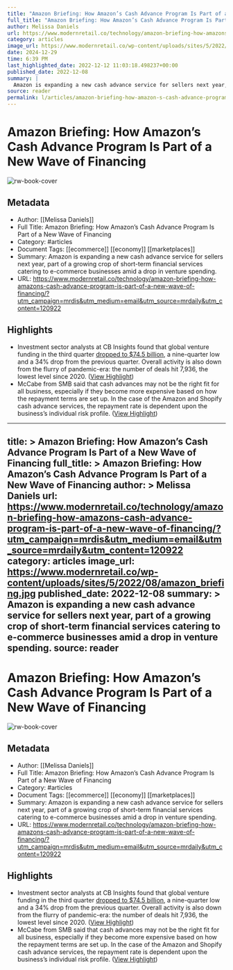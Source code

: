 ```yaml
---
title: "Amazon Briefing: How Amazon’s Cash Advance Program Is Part of a New Wave of Financing"
full_title: "Amazon Briefing: How Amazon’s Cash Advance Program Is Part of a New Wave of Financing"
author: Melissa Daniels
url: https://www.modernretail.co/technology/amazon-briefing-how-amazons-cash-advance-program-is-part-of-a-new-wave-of-financing/?utm_campaign=mrdis&utm_medium=email&utm_source=mrdaily&utm_content=120922
category: articles
image_url: https://www.modernretail.co/wp-content/uploads/sites/5/2022/08/amazon_briefing.jpg
date: 2024-12-29
time: 6:39 PM
last_highlighted_date: 2022-12-12 11:03:18.498237+00:00
published_date: 2022-12-08
summary: |
  Amazon is expanding a new cash advance service for sellers next year, part of a growing crop of short-term financial services catering to e-commerce businesses amid a drop in venture spending.
source: reader
permalink: l/articles/amazon-briefing-how-amazon-s-cash-advance-program-is-part-of-a-new-wave-of-financing
---
```

# Amazon Briefing: How Amazon’s Cash Advance Program Is Part of a New Wave of Financing

![rw-book-cover](https://www.modernretail.co/wp-content/uploads/sites/5/2022/08/amazon_briefing.jpg)

## Metadata
- Author: [[Melissa Daniels]]
- Full Title: Amazon Briefing: How Amazon’s Cash Advance Program Is Part of a New Wave of Financing
- Category: #articles
- Document Tags: [[ecommerce]] [[economy]] [[marketplaces]] 
- Summary: Amazon is expanding a new cash advance service for sellers next year, part of a growing crop of short-term financial services catering to e-commerce businesses amid a drop in venture spending.
- URL: https://www.modernretail.co/technology/amazon-briefing-how-amazons-cash-advance-program-is-part-of-a-new-wave-of-financing/?utm_campaign=mrdis&utm_medium=email&utm_source=mrdaily&utm_content=120922

## Highlights
- Investment sector analysts at CB Insights found that global venture funding in the third quarter [dropped to $74.5 billion](https://www.cbinsights.com/reports/CB-Insights_Venture-Report-Q3-2022.pdf), a nine-quarter low and a 34% drop from the previous quarter. Overall activity is also down from the flurry of pandemic-era: the number of deals hit 7,936, the lowest level since 2020. ([View Highlight](https://read.readwise.io/read/01gm2zxqe665xs3qj3ctk4btcv))
- McCabe from SMB said that cash advances may not be the right fit for all business, especially if they become more expensive based on how the repayment terms are set up. In the case of the Amazon and Shopify cash advance services, the repayment rate is dependent upon the business’s individual risk profile. ([View Highlight](https://read.readwise.io/read/01gm301qe5mc7ytb3s153acxj2))


---
title: >
  Amazon Briefing: How Amazon’s Cash Advance Program Is Part of a New Wave of Financing
full_title: >
  Amazon Briefing: How Amazon’s Cash Advance Program Is Part of a New Wave of Financing
author: >
  Melissa Daniels
url: https://www.modernretail.co/technology/amazon-briefing-how-amazons-cash-advance-program-is-part-of-a-new-wave-of-financing/?utm_campaign=mrdis&utm_medium=email&utm_source=mrdaily&utm_content=120922
category: articles
image_url: https://www.modernretail.co/wp-content/uploads/sites/5/2022/08/amazon_briefing.jpg
published_date: 2022-12-08
summary: >
  Amazon is expanding a new cash advance service for sellers next year, part of a growing crop of short-term financial services catering to e-commerce businesses amid a drop in venture spending.
source: reader
---
# Amazon Briefing: How Amazon’s Cash Advance Program Is Part of a New Wave of Financing

![rw-book-cover](https://www.modernretail.co/wp-content/uploads/sites/5/2022/08/amazon_briefing.jpg)

## Metadata
- Author: [[Melissa Daniels]]
- Full Title: Amazon Briefing: How Amazon’s Cash Advance Program Is Part of a New Wave of Financing
- Category: #articles
- Document Tags: [[ecommerce]] [[economy]] [[marketplaces]] 
- Summary: Amazon is expanding a new cash advance service for sellers next year, part of a growing crop of short-term financial services catering to e-commerce businesses amid a drop in venture spending.
- URL: https://www.modernretail.co/technology/amazon-briefing-how-amazons-cash-advance-program-is-part-of-a-new-wave-of-financing/?utm_campaign=mrdis&utm_medium=email&utm_source=mrdaily&utm_content=120922

## Highlights
- Investment sector analysts at CB Insights found that global venture funding in the third quarter [dropped to $74.5 billion](https://www.cbinsights.com/reports/CB-Insights_Venture-Report-Q3-2022.pdf), a nine-quarter low and a 34% drop from the previous quarter. Overall activity is also down from the flurry of pandemic-era: the number of deals hit 7,936, the lowest level since 2020. ([View Highlight](https://read.readwise.io/read/01gm2zxqe665xs3qj3ctk4btcv))
- McCabe from SMB said that cash advances may not be the right fit for all business, especially if they become more expensive based on how the repayment terms are set up. In the case of the Amazon and Shopify cash advance services, the repayment rate is dependent upon the business’s individual risk profile. ([View Highlight](https://read.readwise.io/read/01gm301qe5mc7ytb3s153acxj2))


